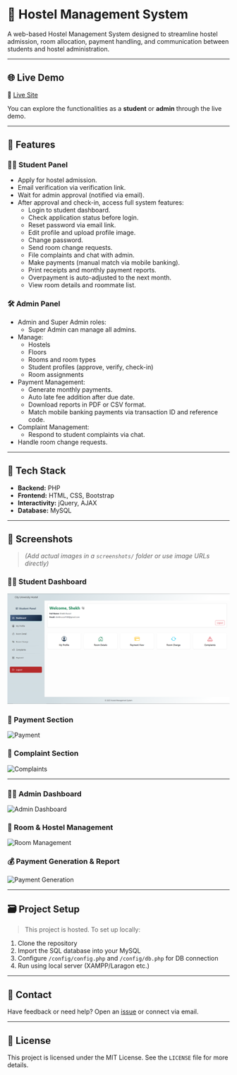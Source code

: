 # 🏨 Hostel Management System

A web-based Hostel Management System designed to streamline hostel admission, room allocation, payment handling, and communication between students and hostel administration.

---

## 🌐 Live Demo

🔗 [Live Site](https://hostel-management-system.infinityfreeapp.com/)

You can explore the functionalities as a **student** or **admin** through the live demo.

---

## 📌 Features

### 👨‍🎓 Student Panel
- Apply for hostel admission.
- Email verification via verification link.
- Wait for admin approval (notified via email).
- After approval and check-in, access full system features:
  - Login to student dashboard.
  - Check application status before login.
  - Reset password via email link.
  - Edit profile and upload profile image.
  - Change password.
  - Send room change requests.
  - File complaints and chat with admin.
  - Make payments (manual match via mobile banking).
  - Print receipts and monthly payment reports.
  - Overpayment is auto-adjusted to the next month.
  - View room details and roommate list.

### 🛠️ Admin Panel
- Admin and Super Admin roles:
  - Super Admin can manage all admins.
- Manage:
  - Hostels
  - Floors
  - Rooms and room types
  - Student profiles (approve, verify, check-in)
  - Room assignments
- Payment Management:
  - Generate monthly payments.
  - Auto late fee addition after due date.
  - Download reports in PDF or CSV format.
  - Match mobile banking payments via transaction ID and reference code.
- Complaint Management:
  - Respond to student complaints via chat.
- Handle room change requests.

---

## 🧰 Tech Stack

- **Backend:** PHP  
- **Frontend:** HTML, CSS, Bootstrap  
- **Interactivity:** jQuery, AJAX  
- **Database:** MySQL  

---

## 📸 Screenshots

> *(Add actual images in a `screenshots/` folder or use image URLs directly)*

### 👨‍🎓 Student Dashboard

![Student Dashboard](screenshots/student_dashboard.png)

### 🧾 Payment Section

![Payment](screenshots/student-payment.png)

### 📢 Complaint Section

![Complaints](screenshots/student-complaint.png)

---

### 👨‍💼 Admin Dashboard

![Admin Dashboard](screenshots/admin-dashboard.png)

### 🏢 Room & Hostel Management

![Room Management](screenshots/admin-room.png)

### 💰 Payment Generation & Report

![Payment Generation](screenshots/admin-payment-generation.png)

---

## 🗃️ Project Setup

> This project is hosted. To set up locally:

1. Clone the repository  
2. Import the SQL database into your MySQL  
3. Configure `/config/config.php` and `/config/db.php` for DB connection  
4. Run using local server (XAMPP/Laragon etc.)

---

## 📧 Contact

Have feedback or need help? Open an [issue](https://github.com/your-repo/issues) or connect via email.

---

## 📜 License

This project is licensed under the MIT License. See the `LICENSE` file for more details.
